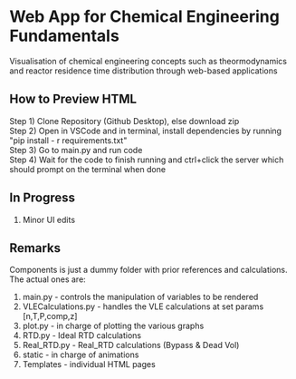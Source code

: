 # Web App for Chemical Engineering Fundamentals
Visualisation of chemical engineering concepts such as theormodynamics and reactor residence time distribution through web-based applications

## How to Preview HTML
Step 1) Clone Repository (Github Desktop), else download zip  
Step 2) Open in VSCode and in terminal, install dependencies by running "pip install - r requirements.txt"  
Step 3) Go to main.py and run code  
Step 4) Wait for the code to finish running and ctrl+click the server which should prompt on the terminal when done  

## In Progress
1) Minor UI edits

## Remarks
Components is just a dummy folder with prior references and calculations.  
The actual ones are:  
1) main.py - controls the manipulation of variables to be rendered  
2) VLECalculations.py - handles the VLE calculations at set params [n,T,P,comp,z]  
3) plot.py - in charge of plotting the various graphs  
4) RTD.py - Ideal RTD calculations 
5) Real_RTD.py - Real_RTD calculations (Bypass & Dead Vol)
6) static - in charge of animations  
7) Templates - individual HTML pages




